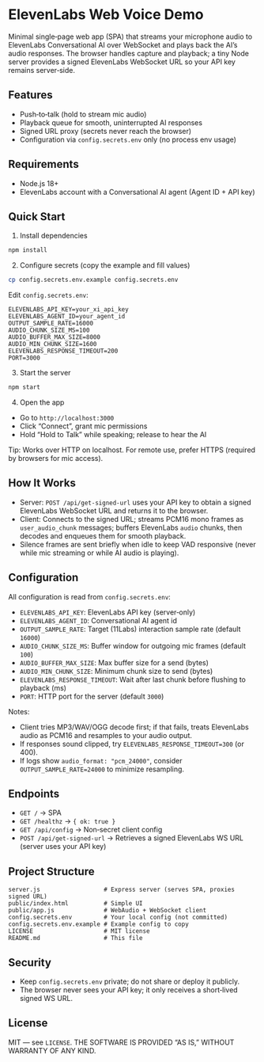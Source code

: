 # ElevenLabs Web Voice Demo

Minimal single‑page web app (SPA) that streams your microphone audio to ElevenLabs Conversational AI over WebSocket and plays back the AI’s audio responses. The browser handles capture and playback; a tiny Node server provides a signed ElevenLabs WebSocket URL so your API key remains server‑side.

## Features

- Push‑to‑talk (hold to stream mic audio)
- Playback queue for smooth, uninterrupted AI responses
- Signed URL proxy (secrets never reach the browser)
- Configuration via `config.secrets.env` only (no process env usage)

## Requirements

- Node.js 18+
- ElevenLabs account with a Conversational AI agent (Agent ID + API key)

## Quick Start

1) Install dependencies

```bash
npm install
```

2) Configure secrets (copy the example and fill values)

```bash
cp config.secrets.env.example config.secrets.env
```

Edit `config.secrets.env`:

```
ELEVENLABS_API_KEY=your_xi_api_key
ELEVENLABS_AGENT_ID=your_agent_id
OUTPUT_SAMPLE_RATE=16000
AUDIO_CHUNK_SIZE_MS=100
AUDIO_BUFFER_MAX_SIZE=8000
AUDIO_MIN_CHUNK_SIZE=1600
ELEVENLABS_RESPONSE_TIMEOUT=200
PORT=3000
```

3) Start the server

```bash
npm start
```

4) Open the app

- Go to `http://localhost:3000`
- Click “Connect”, grant mic permissions
- Hold “Hold to Talk” while speaking; release to hear the AI

Tip: Works over HTTP on localhost. For remote use, prefer HTTPS (required by browsers for mic access).

## How It Works

- Server: `POST /api/get-signed-url` uses your API key to obtain a signed ElevenLabs WebSocket URL and returns it to the browser.
- Client: Connects to the signed URL; streams PCM16 mono frames as `user_audio_chunk` messages; buffers ElevenLabs `audio` chunks, then decodes and enqueues them for smooth playback.
- Silence frames are sent briefly when idle to keep VAD responsive (never while mic streaming or while AI audio is playing).

## Configuration

All configuration is read from `config.secrets.env`:

- `ELEVENLABS_API_KEY`: ElevenLabs API key (server‑only)
- `ELEVENLABS_AGENT_ID`: Conversational AI agent id
- `OUTPUT_SAMPLE_RATE`: Target (11Labs) interaction sample rate (default `16000`)
- `AUDIO_CHUNK_SIZE_MS`: Buffer window for outgoing mic frames (default `100`)
- `AUDIO_BUFFER_MAX_SIZE`: Max buffer size for a send (bytes)
- `AUDIO_MIN_CHUNK_SIZE`: Minimum chunk size to send (bytes)
- `ELEVENLABS_RESPONSE_TIMEOUT`: Wait after last chunk before flushing to playback (ms)
- `PORT`: HTTP port for the server (default `3000`)

Notes:

- Client tries MP3/WAV/OGG decode first; if that fails, treats ElevenLabs audio as PCM16 and resamples to your audio output.
- If responses sound clipped, try `ELEVENLABS_RESPONSE_TIMEOUT=300` (or 400).
- If logs show `audio_format: "pcm_24000"`, consider `OUTPUT_SAMPLE_RATE=24000` to minimize resampling.

## Endpoints

- `GET /` → SPA
- `GET /healthz` → `{ ok: true }`
- `GET /api/config` → Non‑secret client config
- `POST /api/get-signed-url` → Retrieves a signed ElevenLabs WS URL (server uses your API key)

## Project Structure

```
server.js                  # Express server (serves SPA, proxies signed URL)
public/index.html          # Simple UI
public/app.js              # WebAudio + WebSocket client
config.secrets.env         # Your local config (not committed)
config.secrets.env.example # Example config to copy
LICENSE                    # MIT license
README.md                  # This file
```

## Security

- Keep `config.secrets.env` private; do not share or deploy it publicly.
- The browser never sees your API key; it only receives a short‑lived signed WS URL.

## License

MIT — see `LICENSE`. THE SOFTWARE IS PROVIDED “AS IS,” WITHOUT WARRANTY OF ANY KIND.
